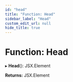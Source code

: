 ```yaml
---
id: "head"
title: "Function: Head"
sidebar_label: "Head"
custom_edit_url: null
hide_title: true
---
```


# Function: Head

▸ **Head**(): JSX.Element

**Returns:** JSX.Element
